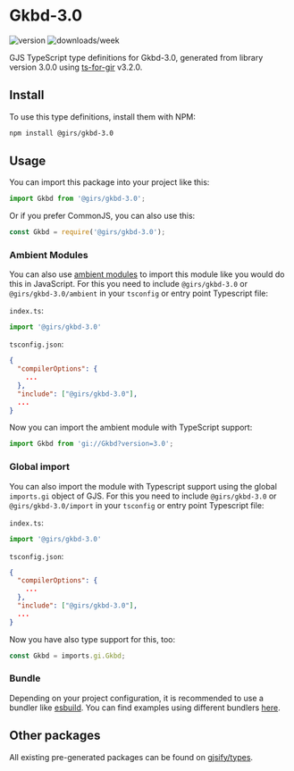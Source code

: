 
# Gkbd-3.0

![version](https://img.shields.io/npm/v/@girs/gkbd-3.0)
![downloads/week](https://img.shields.io/npm/dw/@girs/gkbd-3.0)


GJS TypeScript type definitions for Gkbd-3.0, generated from library version 3.0.0 using [ts-for-gir](https://github.com/gjsify/ts-for-gir) v3.2.0.


## Install

To use this type definitions, install them with NPM:
```bash
npm install @girs/gkbd-3.0
```

## Usage

You can import this package into your project like this:
```ts
import Gkbd from '@girs/gkbd-3.0';
```

Or if you prefer CommonJS, you can also use this:
```ts
const Gkbd = require('@girs/gkbd-3.0');
```

### Ambient Modules

You can also use [ambient modules](https://github.com/gjsify/ts-for-gir/tree/main/packages/cli#ambient-modules) to import this module like you would do this in JavaScript.
For this you need to include `@girs/gkbd-3.0` or `@girs/gkbd-3.0/ambient` in your `tsconfig` or entry point Typescript file:

`index.ts`:
```ts
import '@girs/gkbd-3.0'
```

`tsconfig.json`:
```json
{
  "compilerOptions": {
    ...
  },
  "include": ["@girs/gkbd-3.0"],
  ...
}
```

Now you can import the ambient module with TypeScript support: 

```ts
import Gkbd from 'gi://Gkbd?version=3.0';
```

### Global import

You can also import the module with Typescript support using the global `imports.gi` object of GJS.
For this you need to include `@girs/gkbd-3.0` or `@girs/gkbd-3.0/import` in your `tsconfig` or entry point Typescript file:

`index.ts`:
```ts
import '@girs/gkbd-3.0'
```

`tsconfig.json`:
```json
{
  "compilerOptions": {
    ...
  },
  "include": ["@girs/gkbd-3.0"],
  ...
}
```

Now you have also type support for this, too:

```ts
const Gkbd = imports.gi.Gkbd;
```

### Bundle

Depending on your project configuration, it is recommended to use a bundler like [esbuild](https://esbuild.github.io/). You can find examples using different bundlers [here](https://github.com/gjsify/ts-for-gir/tree/main/examples).

## Other packages

All existing pre-generated packages can be found on [gjsify/types](https://github.com/gjsify/types).


